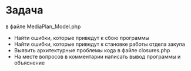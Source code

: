 # Задача 
в файле MediaPlan_Model.php
* Найти ошибки, которые приведут к сбою программы
* Найти ошибки, которые приведут к становке работы отдела закупа
* Выявить архитектурные проблемы кода
в файле closures.php
* На месте вопросов в комментарии написать вывод программы и объяснение
